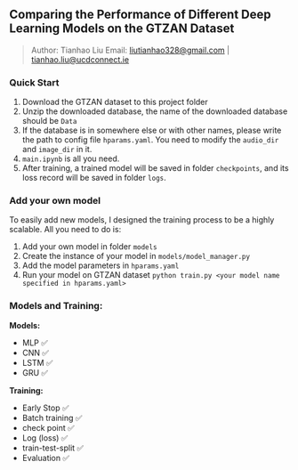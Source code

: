## Comparing the Performance of Different Deep Learning Models on the GTZAN Dataset
> Author: Tianhao Liu 
> Email: liutianhao328@gmail.com | tianhao.liu@ucdconnect.ie

### Quick Start
1. Download the GTZAN dataset to this project folder
2. Unzip the downloaded database, the name of the downloaded database should be `Data`
3. If the database is in somewhere else or with other names, please write the path to config file `hparams.yaml`. You need to modify the `audio_dir` and `image_dir` in it. 
4.  `main.ipynb` is all you need. 
5.  After training, a trained model will be saved in folder `checkpoints`, and its loss record will be saved in folder   `logs`. 


### Add your own model
To easily add new models, I designed the training process to be a highly scalable. All you need to do is:
1. Add your own model in folder `models`
2. Create the instance of your model in `models/model_manager.py`
3. Add the model parameters in `hparams.yaml`
4. Run your model on GTZAN dataset `python train.py <your model name specified in hparams.yaml>`


### Models and Training:
**Models:**
* MLP                   ✅
* CNN                   ✅
* LSTM                  ✅
* GRU                   ✅

**Training:**
* Early Stop            ✅
* Batch training        ✅
* check point           ✅
* Log (loss)            ✅
* train-test-split      ✅ 
* Evaluation            ✅